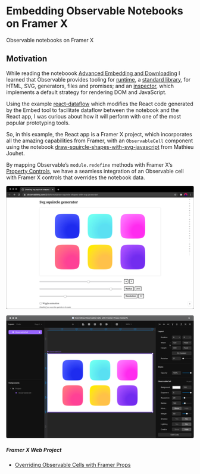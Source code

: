 # Embedding Observable Notebooks on Framer X

Observable notebooks on Framer X

## Motivation

While reading the noteboook [Advanced Embedding and Downloading](https://observablehq.com/@observablehq/downloading-and-embedding-notebooks) I learned that Observable provides tooling for [runtime](https://github.com/observablehq/runtime), a [standard library](https://github.com/observablehq/stdlib), for HTML, SVG, generators, files and promises; and an [inspector](https://github.com/observablehq/inspector), which implements a default strategy for rendering DOM and JavaScript.

Using the example [react-dataflow](https://github.com/observablehq/examples/tree/main/react-dataflow) which modifies the React code generated by the Embed tool to facilitate dataflow between the notebook and the React app, I was curious about how it will perform with one of the most popular prototyping tools.

So, in this example, the React app is a Framer X project, which incorporates all the amazing capabilities from Framer, with an `ObservableCell` component using the notebook [draw-squircle-shapes-with-svg-javascript](https://observablehq.com/@daformat/draw-squircle-shapes-with-svg-javascript) from Mathieu Jouhet.

By mapping Observable’s `module.redefine` methods with Framer X’s [Property Controls](https://www.framer.com/api/property-controls/), we have a seamless integration of an Observable cell with Framer X controls that overrides the notebook data.

![Observable](https://github.com/davo/observable-on-framer-x/blob/main/assets/Observable.png)

![Framer](https://github.com/davo/observable-on-framer-x/blob/main/assets/Framer%20X.png)

##### Framer X Web Project
- [Overriding Observable Cells with Framer Props](https://framer.com/projects/Overriding-Observable-Cells-with-Framer-Props--zKnJUSeu4Pkqiaz3peFI-apCCE?node=w0Zlet6Mq)
